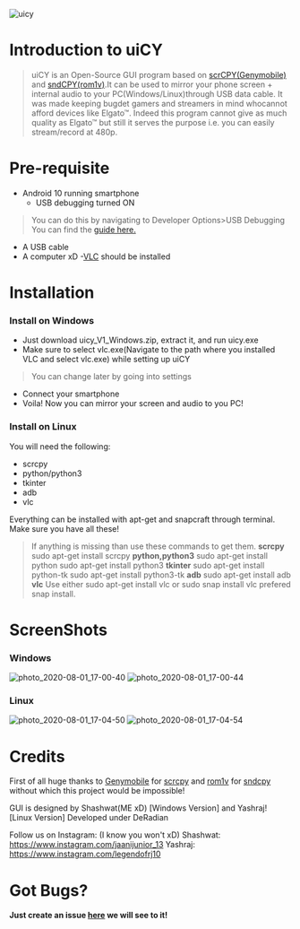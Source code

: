 ![uicy](https://user-images.githubusercontent.com/68629996/89100304-a66f4a80-d413-11ea-94ef-284592389517.png)
# Introduction to uiCY

>uiCY is an Open-Source GUI program based on [scrCPY(Genymobile)](https://github.com/Genymobile/scrcpy) and [sndCPY(rom1v)](https://github.com/rom1v/sndcpy).It can be used to mirror your phone screen + internal audio to your PC(Windows/Linux)through USB data cable. It was made keeping bugdet gamers and streamers in mind whocannot afford devices like Elgato™. Indeed this program cannot give as much quality as Elgato™ but still it serves the purpose  i.e. you can easily stream/record at 480p.
# Pre-requisite
- Android 10 running smartphone
   - USB debugging turned ON 

> You can do this by navigating to Developer Options>USB Debugging
You can find the [guide here.](https://www.howtogeek.com/129728/how-to-access-the-developer-options-menu-and-enable-usb-debugging-on-android-4.2/)
- A USB cable
- A computer xD
  -[VLC](https://www.videolan.org/vlc/) should be installed

# Installation 
### Install on Windows

- Just download uicy_V1_Windows.zip, extract it, and run uicy.exe
- Make sure to select vlc.exe(Navigate to the path where you installed VLC and select vlc.exe) while setting up uiCY
>You can change later by going into settings
- Connect your smartphone
- Voila! Now you can mirror your screen and audio to you PC!

### Install on Linux
 You will need the following:
- scrcpy
- python/python3
- tkinter
- adb
- vlc

Everything can be installed with apt-get and snapcraft through terminal.
Make sure you have all these!
>If anything is missing than use these commands to get them.
**scrcpy**
	sudo apt-get install scrcpy
**python,python3**
	sudo apt-get install python
	sudo apt-get install python3
 **tkinter**
	sudo apt-get install python-tk
	sudo apt-get install python3-tk
**adb**
	sudo apt-get install adb
**vlc**
	Use either
		sudo apt-get install vlc
or 
		sudo snap install vlc
	prefered snap install.

# ScreenShots
### Windows
![photo_2020-08-01_17-00-40](https://user-images.githubusercontent.com/68629996/89100908-c35a4c80-d418-11ea-9163-af2bd2efbced.jpg)
![photo_2020-08-01_17-00-44](https://user-images.githubusercontent.com/68629996/89100902-b63d5d80-d418-11ea-847a-e1f2fb693860.jpg)
### Linux
![photo_2020-08-01_17-04-50](https://user-images.githubusercontent.com/68629996/89100940-3368d280-d419-11ea-94fb-04d991e2aced.jpg)
![photo_2020-08-01_17-04-54](https://user-images.githubusercontent.com/68629996/89100943-36fc5980-d419-11ea-9d8a-90addca48de9.jpg)

# Credits
First of all huge thanks to [Genymobile](https://github.com/Genymobile) for [scrcpy](https://github.com/Genymobile/scrcpy) and [rom1v](https://github.com/rom1v) for [sndcpy](https://github.com/rom1v/sndcpy) without which this project would be impossible!

GUI is designed by Shashwat(ME xD)      [Windows Version]
and Yashraj!                                 [Linux Version]
Developed under DeRadian

Follow us on Instagram:   (I know you won't xD)
Shashwat: https://www.instagram.com/jaanijunior_13 
Yashraj:  https://www.instagram.com/legendofrj10

# Got Bugs?
**Just create an issue [here](https://github.com/DeRadian/uicy/issues) we will see to it!**
